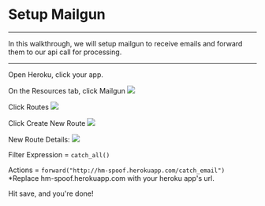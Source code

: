 # Setup Mailgun

----------------------

In this walkthrough, we will setup mailgun to receive emails and forward them to our api call for processing.

----------------------

Open Heroku, click your app.

On the Resources tab, click Mailgun
![](http://teachthe.net/topclipbox/click_mailgun.png)

Click Routes
![](http://teachthe.net/topclipbox/2016-05-10_13-46-35RLF30T.png)

Click Create New Route
![](http://teachthe.net/topclipbox/2016-05-10_13-48-06KPA4N0.png)

New Route Details:
![](http://teachthe.net/topclipbox/2016-05-10_13-47-31W2U5IV.png)

Filter Expression = `catch_all()`

Actions = `forward("http://hm-spoof.herokuapp.com/catch_email")`
*Replace hm-spoof.herokuapp.com with your heroku app's url.

Hit save, and you're done!
